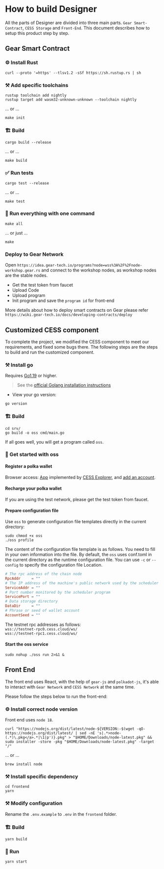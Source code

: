 # How to build Designer

All the parts of Designer are divided into three main parts. `Gear Smart-Contract`, `CESS Storage` and `Front-End`. This document describes how to setup this product step by step.

## Gear Smart Contract

### ⚙️ Install Rust

```shell
curl --proto '=https' --tlsv1.2 -sSf https://sh.rustup.rs | sh
```

### ⚒️ Add specific toolchains

```shell
rustup toolchain add nightly
rustup target add wasm32-unknown-unknown --toolchain nightly
```

... or ...

```shell
make init
```

### 🏗️ Build

```shell
cargo build --release
```

... or ...

```shell
make build
```

### ✅ Run tests

```shell
cargo test --release
```

... or ...

```shell
make test
```

### 🚀 Run everything with one command

```shell
make all
```

... or just ...

```shell
make
```

### Deploy to Gear Network

Open `https://idea.gear-tech.io/programs?node=wss%3A%2F%2Fnode-workshop.gear.rs` and connect to the workshop nodes, as workshop nodes are the stable nodes.

- Get the test token from faucet
- Upload Code
- Upload program
- Init program and save the `program id` for front-end

More details about how to deploy smart contracts on Gear please refer `https://wiki.gear-tech.io/docs/developing-contracts/deploy`

## Customized CESS component

To complete the project, we modified the CESS component to meet our requirements, and fixed some bugs there. The following steps are the steps to build and run the customized component.

### ⚒️ Install go

Requires [Go1.19](https://golang.org/dl/) or higher.
> See the [official Golang installation instructions](https://golang.org/doc/install) 

- View your go version:

```shell
go version
```

###  🏗️ Build

```
cd srv/
go build -o oss cmd/main.go
```
If all goes well, you will get a program called `oss`.


### 🚀 Get started with oss

#### Register a polka wallet

Browser access: [App](https://testnet-rpc.cess.cloud/explorer) implemented by [CESS Explorer](https://github.com/CESSProject/cess-explorer), and [add an account](https://github.com/CESSProject/W3F-illustration/blob/main/gateway/createAccount.PNG).

#### Recharge your polka wallet

If you are using the test network, please get the test token from faucet.

#### Prepare configuration file

Use `oss` to generate configuration file templates directly in the current directory:
```shell
sudo chmod +x oss
./oss profile
```
The content of the configuration file template is as follows. You need to fill in your own information into the file. By default, the `oss` uses conf.toml in the current directory as the runtime configuration file. You can use `-c` or `--config` to specify the configuration file Location.

```toml
# The rpc address of the chain node
RpcAddr     = ""
# The IP address of the machine's public network used by the scheduler program
ServiceAddr = ""
# Port number monitored by the scheduler program
ServicePort = ""
# Data storage directory
DataDir     = ""
# Phrase or seed of wallet account
AccountSeed = ""
```
The testnet rpc addresses as follows:  
`wss://testnet-rpc0.cess.cloud/ws/`  
`wss://testnet-rpc1.cess.cloud/ws/`  

#### Start the oss service

```shell
sudo nohup ./oss run 2>&1 &
```

## Front End

The front end uses React, with the help of `gear-js` and `polkadot-js`, it's able to interact with `Gear Network` and `CESS Network` at the same time.

Please follow the steps below to run the front-end:


### ⚙️ Install correct node version

Front end uses `node 18`.

```shell
curl "https://nodejs.org/dist/latest/node-${VERSION:-$(wget -qO- https://nodejs.org/dist/latest/ | sed -nE 's|.*>node-(.*)\.pkg</a>.*|\1|p')}.pkg" > "$HOME/Downloads/node-latest.pkg" && sudo installer -store -pkg "$HOME/Downloads/node-latest.pkg" -target "/"
```

... or ...

```shell
brew install node
```

### ⚒️ Install specific dependency

```shell
cd frontend
yarn
```

### ⚒️ Modify configuration

Rename the `.env.example` to `.env` in the `frontend` folder.

### 🏗️ Build

```shell
yarn build
```

### 🚀 Run

```shell
yarn start
```
